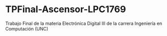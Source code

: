 # TPFinal-Ascensor-LPC1769
Trabajo Final de la materia Electrónica Digital III de la carrera Ingeniería en Computación (UNC)
